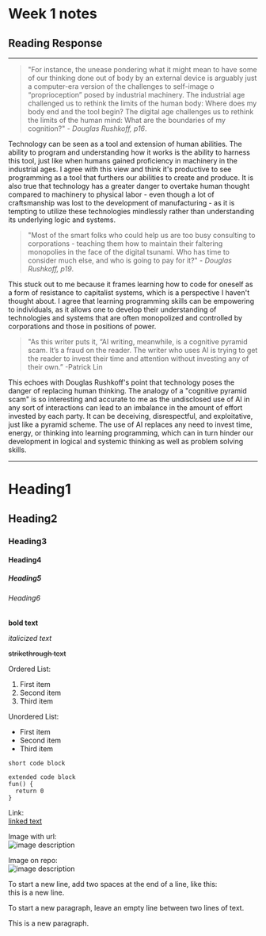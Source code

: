 # Week 1 notes
## Reading Response

---


> "For instance, the unease pondering what it might mean to have some of our thinking done out of body by an external device is arguably just a computer-era version of the challenges to self-image o “proprioception” posed by industrial machinery. The industrial age challenged us to rethink the limits of the human body: Where does my body end and the tool begin? The digital age challenges us to rethink the limits of the human mind: What are the boundaries of my cognition?" - *Douglas Rushkoff, p16*.

Technology can be seen as a tool and extension of human abilities. The ability to program and understanding how it works is the ability to harness this tool, just like when humans gained proficiency in machinery in the industrial ages. I agree with this view and think it's productive to see programming as a tool that furthers our abilities to create and produce. It is also true that technology has a greater danger to overtake human thought compared to machinery to physical labor - even though a lot of craftsmanship was lost to the development of manufacturing - as it is tempting to utilize these technologies mindlessly rather than understanding its underlying logic and systems.

> "Most of the smart folks who could help us are too busy consulting to corporations - teaching them how to maintain their faltering monopolies in the face of the digital tsunami. Who has time to consider much else, and who is going to pay for it?"  - *Douglas Rushkoff, p19*.

This stuck out to me because it frames learning how to code for oneself as a form of resistance to capitalist systems, which is a perspective I haven't thought about. I agree that learning programming skills can be empowering to individuals, as it allows one to develop their understanding of technologies and systems that are often monopolized and controlled by corporations and those in positions of power. 

> "As this writer puts it, “AI writing, meanwhile, is a cognitive pyramid scam. It’s a fraud on the reader. The writer who uses AI is trying to get the reader to invest their time and attention without investing any of their own.” -Patrick Lin

This echoes with Douglas Rushkoff's point that technology poses the danger of replacing human thinking. The analogy of a "cognitive pyramid scam" is so interesting and accurate to me as the undisclosed use of AI in any sort of interactions can lead to an imbalance in the amount of effort invested by each party. It can be deceiving, disrespectful, and exploitative, just like a pyramid scheme. The use of AI replaces any need to invest time, energy, or thinking into learning programming, which can in turn hinder our development in logical and systemic thinking as well as problem solving skills.


---

# Heading1
## Heading2
### Heading3
#### Heading4
##### Heading5
###### Heading6

**bold text**

*italicized text*

~~strikethrough text~~

Ordered List:
1. First item
2. Second item
3. Third item

Unordered List:
- First item
- Second item
- Third item

`short code block`

```
extended code block
fun() {
  return 0
}
```

Link:  
[linked text](https://www.example.com)


Image with url:  
![image description](https://dm-gy-6063-2024f-b.github.io/assets/homework/02/clark-espaco-modulado-00.jpg)


Image on repo:  
![image description](./file-name.jpg)


To start a new line, add two spaces at the end of a line, like this:  
this is a new line.


To start a new paragraph, leave an empty line between two lines of text.

This is a new paragraph.
